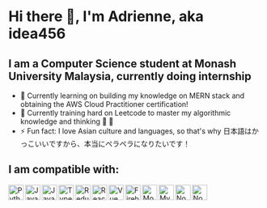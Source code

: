 # Hi there 👋, I'm Adrienne, aka idea456

## I am a Computer Science student at Monash University Malaysia, currently doing internship
- 🔭 Currently learning on building my knowledge on MERN stack and obtaining the AWS Cloud Practitioner certification!
- 🌱 Currently training hard on Leetcode to master my algorithmic knowledge and thinking 💪 🧠 
- ⚡ Fun fact: I love Asian culture and languages, so that's why 日本語はかっこいいですから、本当にペラペラになりたいです！

## I am compatible with:
<img align="left" alt="Python" width="30px" height="30px" src="https://cdn.jsdelivr.net/npm/simple-icons@v3/icons/python.svg" />
<img align="left" alt="Java" width="30px" height="30px" src="https://cdn.jsdelivr.net/npm/simple-icons@v3/icons/java.svg" />
<img align="left" alt="Javascript" width="30px" height="30px" src="https://cdn.jsdelivr.net/npm/simple-icons@v3/icons/javascript.svg" />
<img align="left" alt="Typescript" width="30px" height="30px" src="https://cdn.jsdelivr.net/npm/simple-icons@v3/icons/typescript.svg" />
<img align="left" alt="Redux" width="30px" height="30px" src="https://cdn.jsdelivr.net/npm/simple-icons@v3/icons/redux.svg" />
<img align="left" alt="React" width="30px" height="30px" src="https://cdn.jsdelivr.net/npm/simple-icons@v3/icons/react.svg" />
<img align="left" alt="Vue" width="30px" height="30px" src="https://cdn.jsdelivr.net/npm/simple-icons@v3/icons/vue-dot-js.svg" />
<img align="left" alt="Firebase" width="30px" height="30px" src="https://cdn.jsdelivr.net/npm/simple-icons@v3/icons/firebase.svg" />
<img align="left" alt="MongoDB" width="30px" height="30px" src="https://cdn.jsdelivr.net/npm/simple-icons@v3/icons/mongodb.svg" />
<img align="left" alt="MySQL" width="30px" height="30px" src="https://cdn.jsdelivr.net/npm/simple-icons@v3/icons/mysql.svg" />
<img align="left" alt="NodeJS" width="30px" height="30px" src="https://cdn.jsdelivr.net/npm/simple-icons@v3/icons/node-dot-js.svg" />
<img align="left" alt="NodeJS" width="30px" height="30px" src="https://cdn.jsdelivr.net/npm/simple-icons@v3/icons/amazonaws.svg" />




